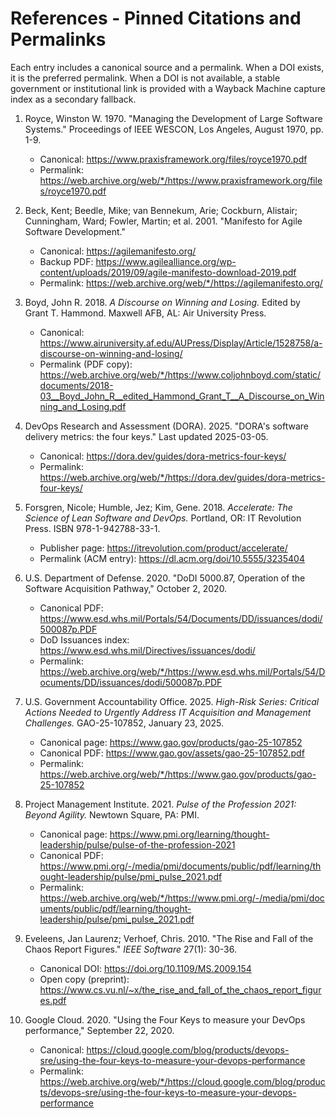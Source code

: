 # References - Pinned Citations and Permalinks

Each entry includes a canonical source and a permalink. When a DOI exists, it is the preferred permalink. When a DOI is not available, a stable government or institutional link is provided with a Wayback Machine capture index as a secondary fallback.

1. Royce, Winston W. 1970. "Managing the Development of Large Software Systems." Proceedings of IEEE WESCON, Los Angeles, August 1970, pp. 1-9.
   - Canonical: https://www.praxisframework.org/files/royce1970.pdf
   - Permalink: https://web.archive.org/web/*/https://www.praxisframework.org/files/royce1970.pdf

2. Beck, Kent; Beedle, Mike; van Bennekum, Arie; Cockburn, Alistair; Cunningham, Ward; Fowler, Martin; et al. 2001. "Manifesto for Agile Software Development."
   - Canonical: https://agilemanifesto.org/
   - Backup PDF: https://www.agilealliance.org/wp-content/uploads/2019/09/agile-manifesto-download-2019.pdf
   - Permalink: https://web.archive.org/web/*/https://agilemanifesto.org/

3. Boyd, John R. 2018. *A Discourse on Winning and Losing.* Edited by Grant T. Hammond. Maxwell AFB, AL: Air University Press.
   - Canonical: https://www.airuniversity.af.edu/AUPress/Display/Article/1528758/a-discourse-on-winning-and-losing/
   - Permalink (PDF copy): https://web.archive.org/web/*/https://www.coljohnboyd.com/static/documents/2018-03__Boyd_John_R__edited_Hammond_Grant_T__A_Discourse_on_Winning_and_Losing.pdf

4. DevOps Research and Assessment (DORA). 2025. "DORA's software delivery metrics: the four keys." Last updated 2025-03-05.
   - Canonical: https://dora.dev/guides/dora-metrics-four-keys/
   - Permalink: https://web.archive.org/web/*/https://dora.dev/guides/dora-metrics-four-keys/

5. Forsgren, Nicole; Humble, Jez; Kim, Gene. 2018. *Accelerate: The Science of Lean Software and DevOps.* Portland, OR: IT Revolution Press. ISBN 978-1-942788-33-1.
   - Publisher page: https://itrevolution.com/product/accelerate/
   - Permalink (ACM entry): https://dl.acm.org/doi/10.5555/3235404

6. U.S. Department of Defense. 2020. "DoDI 5000.87, Operation of the Software Acquisition Pathway," October 2, 2020.
   - Canonical PDF: https://www.esd.whs.mil/Portals/54/Documents/DD/issuances/dodi/500087p.PDF
   - DoD Issuances index: https://www.esd.whs.mil/Directives/issuances/dodi/
   - Permalink: https://web.archive.org/web/*/https://www.esd.whs.mil/Portals/54/Documents/DD/issuances/dodi/500087p.PDF

7. U.S. Government Accountability Office. 2025. *High-Risk Series: Critical Actions Needed to Urgently Address IT Acquisition and Management Challenges.* GAO-25-107852, January 23, 2025.
   - Canonical page: https://www.gao.gov/products/gao-25-107852
   - Canonical PDF: https://www.gao.gov/assets/gao-25-107852.pdf
   - Permalink: https://web.archive.org/web/*/https://www.gao.gov/products/gao-25-107852

8. Project Management Institute. 2021. *Pulse of the Profession 2021: Beyond Agility.* Newtown Square, PA: PMI.
   - Canonical page: https://www.pmi.org/learning/thought-leadership/pulse/pulse-of-the-profession-2021
   - Canonical PDF: https://www.pmi.org/-/media/pmi/documents/public/pdf/learning/thought-leadership/pulse/pmi_pulse_2021.pdf
   - Permalink: https://web.archive.org/web/*/https://www.pmi.org/-/media/pmi/documents/public/pdf/learning/thought-leadership/pulse/pmi_pulse_2021.pdf

9. Eveleens, Jan Laurenz; Verhoef, Chris. 2010. "The Rise and Fall of the Chaos Report Figures." *IEEE Software* 27(1): 30-36.
   - Canonical DOI: https://doi.org/10.1109/MS.2009.154
   - Open copy (preprint): https://www.cs.vu.nl/~x/the_rise_and_fall_of_the_chaos_report_figures.pdf

10. Google Cloud. 2020. "Using the Four Keys to measure your DevOps performance," September 22, 2020.
    - Canonical: https://cloud.google.com/blog/products/devops-sre/using-the-four-keys-to-measure-your-devops-performance
    - Permalink: https://web.archive.org/web/*/https://cloud.google.com/blog/products/devops-sre/using-the-four-keys-to-measure-your-devops-performance
